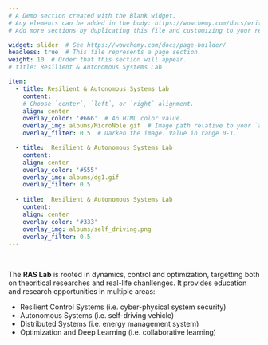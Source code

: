 ```yaml
---
# A Demo section created with the Blank widget.
# Any elements can be added in the body: https://wowchemy.com/docs/writing-markdown-latex/
# Add more sections by duplicating this file and customizing to your requirements.

widget: slider  # See https://wowchemy.com/docs/page-builder/
headless: true  # This file represents a page section.
weight: 10  # Order that this section will appear.
# title: Resilient & Autonomous Systems Lab

item:
  - title: Resilient & Autonomous Systems Lab
    content: 
    # Choose `center`, `left`, or `right` alignment.
    align: center
    overlay_color: '#666'  # An HTML color value.
    overlay_img: albums/MicroNole.gif  # Image path relative to your `assets/media/` folder
    overlay_filter: 0.5  # Darken the image. Value in range 0-1.

  - title:  Resilient & Autonomous Systems Lab
    content: 
    align: center
    overlay_color: '#555'
    overlay_img: albums/dg1.gif
    overlay_filter: 0.5
    
  - title:  Resilient & Autonomous Systems Lab
    content: 
    align: center
    overlay_color: '#333'
    overlay_img: albums/self_driving.png
    overlay_filter: 0.5
---
```


<br>

The **RAS Lab** is rooted in dynamics, control and optimization, targetting both on theoritical researches and real-life chanllenges. It provides education and research opportunities in multiple areas: <br>
- Resilient Control Systems (i.e. cyber-physical system security)<br>
- Autonomous Systems (i.e. self-driving vehicle) <br>
- Distributed Systems (i.e. energy management system)<br>
- Optimization and Deep Learning (i.e. collaborative learning)
